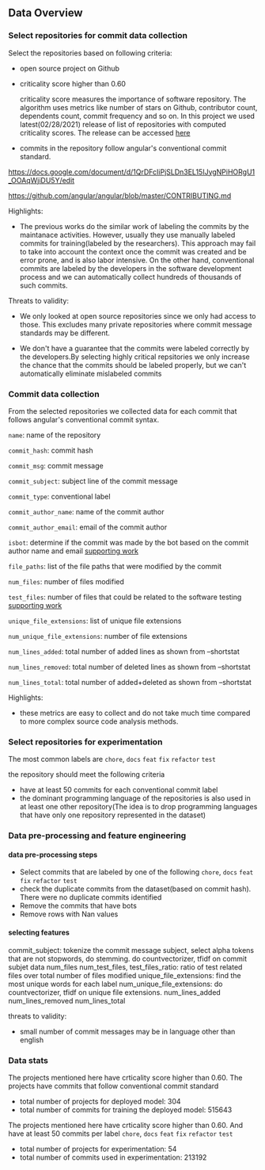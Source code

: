 ## Data Overview

### Select repositories for commit data collection

Select the repositories based on following criteria:

- open source project on Github
- criticality score higher than 0.60

    criticality score measures the importance of software repository. The algorithm uses metrics like number of stars on Github, contributor count, dependents count, commit frequency and so on. In this project we used latest(02/28/2021) release of list of repositories with computed criticality scores. The release can be accessed [here](https://commondatastorage.googleapis.com/ossf-criticality-score/index.html)

- commits in the repository follow angular's conventional commit standard.

 https://docs.google.com/document/d/1QrDFcIiPjSLDn3EL15IJygNPiHORgU1_OOAqWjiDU5Y/edit 
 
 https://github.com/angular/angular/blob/master/CONTRIBUTING.md

Highlights:

- The previous works do the similar work of labeling the commits by the maintanace activities. However, usually they use manually labeled commits for training(labeled by the researchers). This approach may fail to take into account the context once the commit was created and be error prone, and is also labor intensive. On the other hand, conventional commits are labeled by the developers in the software development process and we can automatically collect hundreds of thousands of such commits.

Threats to validity:

- We only looked at open source repositories since we only had access to those. This excludes many private repositories where commit message standards may be different.

- We don't have a guarantee that the commits were labeled correctly by the developers.By selecting highly critical repsitories we only increase the chance that the commits should be labeled properly, but we can't automatically eliminate mislabeled commits

 ### Commit data collection

 From the selected repositories we collected data for each commit that follows angular's conventional commit syntax.

`name`: name of the repository

`commit_hash`: commit hash

`commit_msg`: commit message

`commit_subject`: subject line of the commit message

`commit_type`: conventional label

`commit_author_name`: name of the commit author

`commit_author_email`: email of the commit author

`isbot`: determine if the commit was made by the bot based on the commit author name and email [supporting work](https://dl.acm.org/doi/abs/10.1145/3379597.3387478)       

`file_paths`: list of the file paths that were modified by the commit

`num_files`: number of files modified

`test_files`: number of files that could be related to the software testing [supporting work](https://softwareprocess.es/pubs/hindleICPC2009-large-changes-classification.pdf)

`unique_file_extensions`: list of unique file extensions

`num_unique_file_extensions`: number of file extensions

`num_lines_added`: total number of added lines as shown from –shortstat

`num_lines_removed`: total number of deleted lines as shown from –shortstat

`num_lines_total`: total number of added+deleted as shown from –shortstat

Highlights:

- these metrics are easy to collect and do not take much time compared to more complex source code analysis methods.


### Select repositories for experimentation

The most common labels are `chore`, `docs` `feat` `fix` `refactor` `test`

the repository should meet the following criteria

- have at least 50 commits for each conventional commit label
- the dominant programming language of the repositories is also used in at least one other repository(The idea is to drop programming languages that have only one repository represented in the dataset)

### Data pre-processing and feature engineering

#### data pre-processing steps

- Select commits that are labeled by one of the following  `chore`, `docs` `feat` `fix` `refactor` `test`
- check the duplicate commits from the dataset(based on commit hash). There were no duplicate commits identified
- Remove the commits that have bots 
- Remove rows with Nan values

#### selecting features

commit_subject: tokenize the commit message subject, select alpha tokens that are not stopwords, do stemming. do countvectorizer, tfidf on commit subjet data
num_files
num_test_files,
test_files_ratio: ratio of test related files over total number of files modified
unique_file_extensions: find the most unique words for each label
num_unique_file_extensions: do countvectorizer, tfidf on unique file extensions.
num_lines_added
num_lines_removed
num_lines_total

threats to validity:

- small number of commit messages may be in language other than english



### Data stats

The projects mentioned here have crticality score higher than 0.60. The projects have commits that follow conventional commit standard
- total number of projects for deployed model: 304
- total number of commits for training the deployed model: 515643

The projects mentioned here have crticality score higher than 0.60. And have at least 50 commits per label `chore`, `docs` `feat` `fix` `refactor` `test`
- total number of projects for experimentation: 54
- total number of commits used in experimentation: 213192







